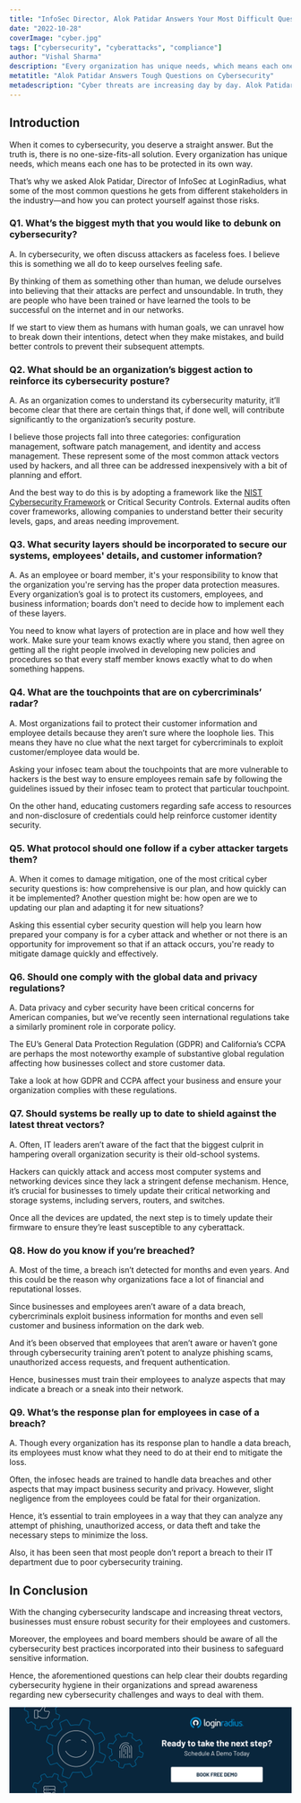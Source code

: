 ```yaml
---
title: "InfoSec Director, Alok Patidar Answers Your Most Difficult Questions on Cybersecurity"
date: "2022-10-28"
coverImage: "cyber.jpg"
tags: ["cybersecurity", "cyberattacks", "compliance"]
author: "Vishal Sharma"
description: "Every organization has unique needs, which means each one has to be protected in its own way. Therefore, we asked Alok Patidar to chip in. As the Director of Information Security at LoginRadius, he’s dedicated his career to helping businesses protect themselves from cyber criminals."
metatitle: "Alok Patidar Answers Tough Questions on Cybersecurity"
metadescription: "Cyber threats are increasing day by day. Alok Patidar, infosec manager at LoginRadius, shares a list of questions to ask your IT heads to ensure robust security."
---
```


## Introduction 

When it comes to cybersecurity, you deserve a straight answer. But the truth is, there is no one-size-fits-all solution. Every organization has unique needs, which means each one has to be protected in its own way.

That’s why we asked Alok Patidar, Director of InfoSec at LoginRadius, what some of the most common questions he gets from different stakeholders in the industry—and how you can protect yourself against those risks.


### Q1. What’s the biggest myth that you would like to debunk on cybersecurity?

A. In cybersecurity, we often discuss attackers as faceless foes. I believe this is something we all do to keep ourselves feeling safe. 

By thinking of them as something other than human, we delude ourselves into believing that their attacks are perfect and unsoundable. In truth, they are people who have been trained or have learned the tools to be successful on the internet and in our networks. 

If we start to view them as humans with human goals, we can unravel how to break down their intentions, detect when they make mistakes, and build better controls to prevent their subsequent attempts.


### Q2. What should be an organization’s biggest action to reinforce its cybersecurity posture?

A. As an organization comes to understand its cybersecurity maturity, it’ll become clear that there are certain things that, if done well, will contribute significantly to the organization’s security posture. 

I believe those projects fall into three categories: configuration management, software patch management, and identity and access management. These represent some of the most common attack vectors used by hackers, and all three can be addressed inexpensively with a bit of planning and effort.

And the best way to do this is by adopting a framework like the [NIST Cybersecurity Framework](https://www.loginradius.com/compliance-list/nist-cybersecurity-framework/) or Critical Security Controls. External audits often cover frameworks, allowing companies to understand better their security levels, gaps, and areas needing improvement.


### Q3. What security layers should be incorporated to secure our systems, employees' details, and customer information? 

A. As an employee or board member, it's your responsibility to know that the organization you're serving has the proper data protection measures. Every organization’s goal is to protect its customers, employees, and business information; boards don't need to decide how to implement each of these layers. 

You need to know what layers of protection are in place and how well they work. Make sure your team knows exactly where you stand, then agree on getting all the right people involved in developing new policies and procedures so that every staff member knows exactly what to do when something happens.


### Q4. What are the touchpoints that are on cybercriminals’ radar? 

A. Most organizations fail to protect their customer information and employee details because they aren’t sure where the loophole lies. This means they have no clue what the next target for cybercriminals to exploit customer/employee data would be. 

Asking your infosec team about the touchpoints that are more vulnerable to hackers is the best way to ensure employees remain safe by following the guidelines issued by their infosec team to protect that particular touchpoint. 

On the other hand, educating customers regarding safe access to resources and non-disclosure of credentials could help reinforce customer identity security. 


### Q5. What protocol should one follow if a cyber attacker targets them?

A. When it comes to damage mitigation, one of the most critical cyber security questions is: how comprehensive is our plan, and how quickly can it be implemented? Another question might be: how open are we to updating our plan and adapting it for new situations?

Asking this essential cyber security question will help you learn how prepared your company is for a cyber attack and whether or not there is an opportunity for improvement so that if an attack occurs, you're ready to mitigate damage quickly and effectively. 


### Q6. Should one comply with the global data and privacy regulations? 

A. Data privacy and cyber security have been critical concerns for American companies, but we’ve recently seen international regulations take a similarly prominent role in corporate policy. 

The EU’s General Data Protection Regulation (GDPR) and California’s CCPA are perhaps the most noteworthy example of substantive global regulation affecting how businesses collect and store customer data. 

Take a look at how GDPR and CCPA affect your business and ensure your organization complies with these regulations. 


### Q7. Should systems be really up to date to shield against the latest threat vectors? 

A. Often, IT leaders aren’t aware of the fact that the biggest culprit in hampering overall organization security is their old-school systems. 

Hackers can quickly attack and access most computer systems and networking devices since they lack a stringent defense mechanism. Hence, it’s crucial for businesses to timely update their critical networking and storage systems, including servers, routers, and switches. 

Once all the devices are updated, the next step is to timely update their firmware to ensure they’re least susceptible to any cyberattack. 


### Q8. How do you know if you’re breached?

A. Most of the time, a breach isn’t detected for months and even years. And this could be the reason why organizations face a lot of financial and reputational losses. 

Since businesses and employees aren’t aware of a data breach, cybercriminals exploit business information for months and even sell customer and business information on the dark web. 

And it’s been observed that employees that aren’t aware or haven’t gone through cybersecurity training aren’t potent to analyze phishing scams, unauthorized access requests, and frequent authentication. 

Hence, businesses must train their employees to analyze aspects that may indicate a breach or a sneak into their network. 


### Q9. What’s the response plan for employees in case of a breach? 

A. Though every organization has its response plan to handle a data breach, its employees must know what they need to do at their end to mitigate the loss. 

Often, the infosec heads are trained to handle data breaches and other aspects that may impact business security and privacy. However, slight negligence from the employees could be fatal for their organization. 

Hence, it’s essential to train employees in a way that they can analyze any attempt of phishing, unauthorized access, or data theft and take the necessary steps to minimize the loss. 

Also, it has been seen that most people don’t report a breach to their IT department due to poor cybersecurity training. 


## In Conclusion 

With the changing cybersecurity landscape and increasing threat vectors, businesses must ensure robust security for their employees and customers. 

Moreover, the employees and board members should be aware of all the cybersecurity best practices incorporated into their business to safeguard sensitive information. 

Hence, the aforementioned questions can help clear their doubts regarding cybersecurity hygiene in their organizations and spread awareness regarding new cybersecurity challenges and ways to deal with them. 



[![book-a-demo-loginradius](../../assets/book-a-demo-loginradius.png)](https://www.loginradius.com/book-a-demo/)
